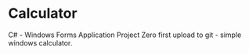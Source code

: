 # Calculator
C# - Windows Forms Application
Project Zero
first upload to git - simple windows calculator. 
